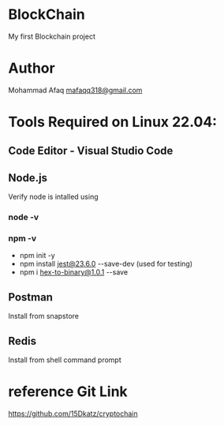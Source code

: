 # BlockChain
My first Blockchain project

# Author
Mohammad Afaq
mafaqq318@gmail.com


# Tools Required on Linux 22.04:

## Code Editor - Visual Studio Code
## Node.js
Verify node is intalled using
### node -v
### npm -v
- npm init -y 
- npm install jest@23.6.0 --save-dev (used for testing)
- npm i hex-to-binary@1.0.1 --save

## Postman
Install from snapstore
## Redis
Install from shell command prompt

# reference Git Link
https://github.com/15Dkatz/cryptochain
